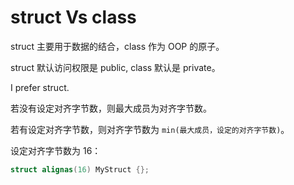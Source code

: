 ﻿# struct Vs class

struct 主要用于数据的结合，class 作为 OOP 的原子。

struct 默认访问权限是 public, class 默认是 private。

I prefer struct.

若没有设定对齐字节数，则最大成员为对齐字节数。

若有设定对齐字节数，则对齐字节数为 `min(最大成员，设定的对齐字节数)`。

设定对齐字节数为 16：

```cpp
struct alignas(16) MyStruct {};
```
